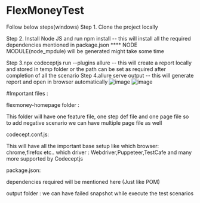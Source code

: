 # FlexMoneyTest

Follow below steps(windows)
Step 1. Clone the project locally

Step 2. Install Node JS and run npm install
-- this will install all the required dependencies mentioned in package.json
**** NODE MODULE(node_mpdule) will be generated might take some time

Step 3.npx codeceptjs run --plugins allure
-- this will create a report locally and stored in temp folder or the path can be set as required
after completion of  all the scenario
Step 4.allure serve output
-- this will generate report and open in browser automatically
![image](https://user-images.githubusercontent.com/52525679/178150290-e789a38b-56f2-47de-a487-eaf4201b8ed1.png)
![image](https://user-images.githubusercontent.com/52525679/178150297-69f4ab0b-3e2e-48d8-bcaa-42158744144c.png)


#Important files :

flexmoney-homepage folder :

This folder  will have one feature file, one step def file and one page file 
so to add negative scenario we can have multiple page file as well

codecept.conf.js:

This will have all the important base setup
like which browser: chrome,firefox etc..
which driver : Webdriver,Puppeteer,TestCafe and many more supported by Codeceptjs

package.json:

dependencies required will be mentioned here (Just like POM)

output folder :
we can have failed snapshot while execute the test scenarios

